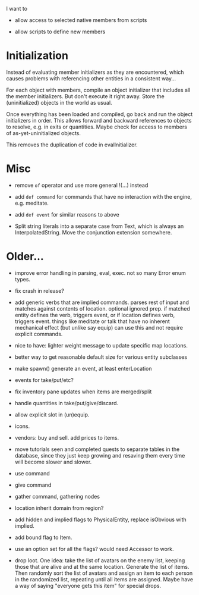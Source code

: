 I want to

- allow access to selected native members from scripts

- allow scripts to define new members

# Initialization

Instead of evaluating member initializers as they are encountered, which causes
problems with referencing other entities in a consistent way...

For each object with members, compile an object initializer that includes all
the member initializers. But don't execute it right away. Store the
(uninitialized) objects in the world as usual.

Once everything has been loaded and compiled, go back and run the object
initializers in order. This allows forward and backward references to objects to
resolve, e.g. in exits or quantities. Maybe check for access to members of
as-yet-uninitialized objects.

This removes the duplication of code in evalInitializer.

# Misc

- remove `of` operator and use more general !(...) instead

- add `def command` for commands that have no interaction with the engine, e.g.
  meditate.

- add `def event` for similar reasons to above

- Split string literals into a separate case from Text, which is always an
  InterpolatedString. Move the conjunction extension somewhere.

# Older...

- improve error handling in parsing, eval, exec. not so many Error enum types.

- fix crash in release?

- add generic verbs that are implied commands. parses rest of input and matches
  against contents of location. optional ignored prep. if matched entity defines
  the verb, triggers event, or if location defines verb, triggers event. things
  like meditate or talk that have no inherent mechanical effect (but unlike say
  equip) can use this and not require explicit commands.

- nice to have: lighter weight message to update specific map locations.

- better way to get reasonable default size for various entity subclasses

- make spawn() generate an event, at least enterLocation

- events for take/put/etc?

- fix inventory pane updates when items are merged/split

- handle quantities in take/put/give/discard.

- allow explicit slot in (un)equip.

- icons.

- vendors: buy and sell. add prices to items.

- move tutorials seen and completed quests to separate tables in the database,
  since they just keep growing and resaving them every time will become slower
  and slower.

- use command

- give command

- gather command, gathering nodes

- location inherit domain from region?

- add hidden and implied flags to PhysicalEntity, replace isObvious with implied.

- add bound flag to Item.

- use an option set for all the flags? would need Accessor to work.

- drop loot. One idea: take the list of avatars on the enemy list, keeping those
  that are alive and at the same location. Generate the list of items. Then
  randomly sort the list of avatars and assign an item to each person in the
  randomized list, repeating until all items are assigned. Maybe have a way of
  saying "everyone gets this item" for special drops.
